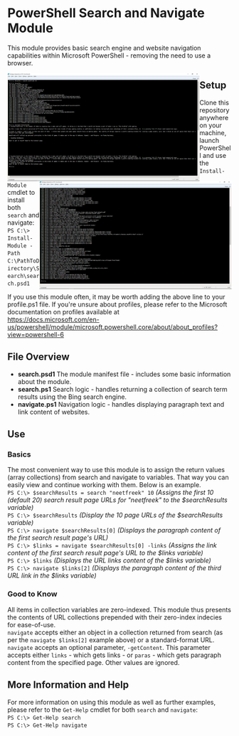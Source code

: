 # PowerShell Search and Navigate Module
This module provides basic search engine and website navigation capabilities within Microsoft PowerShell - removing the need to use a browser.

<img src="/images/Example1.png" alt="example 1" align="left" width="432">
<img src="/images/Example2.png" alt="example 2" align="right" width="432">

## Setup
Clone this repository anywhere on your machine, launch PowerShell and use the `Install-Module` cmdlet to install both `search` and navigate:  
`PS C:\> Install-Module -Path C:\PathToDirectory\Search\search.psd1`

If you use this module often, it may be worth adding the above line to your profile.ps1 file. If you're unsure about profiles, please refer to the Microsoft documentation on profiles available at  
https://docs.microsoft.com/en-us/powershell/module/microsoft.powershell.core/about/about_profiles?view=powershell-6

## File Overview
- **search.psd1** The module manifest file - includes some basic information about the module.
- **search.ps1** Search logic - handles returning a collection of search term results using the Bing search engine.
-  **navigate.ps1** Navigation logic - handles displaying paragraph text and link content of websites.

## Use
### Basics
The most convenient way to use this module is to assign the return values (array collections) from search and navigate to variables. That way you can easily view and continue working with them. Below is an example.  
`PS C:\> $searchResults = search "neetfreek" 10` *(Assigns the first 10 (default 20) search result page URLs for "neetfreek" to the $searchResults variable)*  
`PS C:\> $searchResults` *(Display the 10 page URLs of the $searchResults variable)*  
`PS C:\> navigate $searchResults[0]` *(Displays the paragraph content of the first search result page's URL)*  
`PS C:\> $links = navigate $searchResults[0] -links` *(Assigns the link content of the first search result page's URL to the $links variable)*  
`PS C:\> $links` *(Displays the URL links content of the $links variable)*  
`PS C:\> navigate $links[2]` *(Displays the paragraph content of the third URL link in the $links variable)*

### Good to Know
All items in collection variables are zero-indexed. This module thus presents the contents of URL collections prepended with their zero-index indecies for ease-of-use.  
`navigate` accepts either an object in a collection returned from search (as per the `navigate $links[2]` example above) or a standard-format URL.  
`navigate` accepts an optional parameter, `-getContent`. This parameter accepts either `links` - which gets links - or `paras` - which gets paragraph content from the specified page. Other values are ignored.  

## More Information and Help
For more information on using this module as well as further examples, please refer to the `Get-Help` cmdlet for both `search` and `navigate`:  
`PS C:\> Get-Help search`  
`PS C:\> Get-Help navigate`
